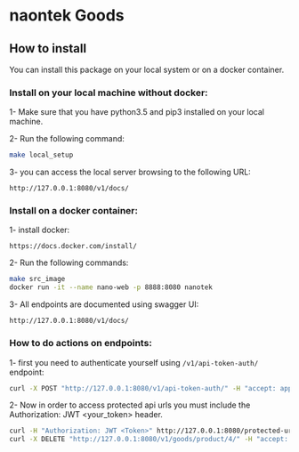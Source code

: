 # naontek Goods 
## How to install
You can install this package on your local system or on a docker container. 

### Install on your local machine without docker:
1- Make sure that you have python3.5 and pip3 installed on your local machine.

2- Run the following command:
```bash
make local_setup
```

3- you can access the local server browsing to the following URL:
```text
http://127.0.0.1:8080/v1/docs/
```

### Install on a docker container:
1- install docker:
```text
https://docs.docker.com/install/
```
2- Run the following commands:
```bash
make src_image
docker run -it --name nano-web -p 8888:8080 nanotek
```
3- All endpoints are documented using swagger UI:
```text
http://127.0.0.1:8080/v1/docs/
```

### How to do actions on endpoints:
1- first you need to authenticate yourself using `/v1/api-token-auth/` endpoint:
```bash
curl -X POST "http://127.0.0.1:8080/v1/api-token-auth/" -H "accept: application/json" -H "Content-Type: application/json" -H "X-CSRFToken: RrZn24hz8Q7fSIxriRSI9Ct1eVRrUwAnSw3rDcly7oNXRgmO8ytu4wLSQvOFg9rS" -d "{ \"username\": \"root\", \"password\": \"root\"}"
```

2- Now in order to access protected api urls you must include the Authorization: JWT <your_token> header.
```bash
curl -H "Authorization: JWT <Token>" http://127.0.0.1:8080/protected-url/
curl -X DELETE "http://127.0.0.1:8080/v1/goods/product/4/" -H "accept: application/json" -H "Authorization: JWT <Token>"
```


